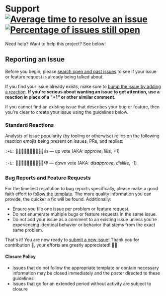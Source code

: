 # Support [![Average time to resolve an issue][badge-issue-resolution]][link-issue-resolution] [![Percentage of issues still open][badge-issue-percentage]][link-issue-percentage]

Need help? Want to help this project? See below!

## Reporting an Issue

Before you begin, please [search open and past issues][open-issues] to see if
your issue or feature request is already being talked about.

If you find your issue already exists, make sure to [bump the issue by adding a
reaction][github-blog]. **If you're serious about wanting an issue to get
attention, use a reaction in place of a "+1" or other similar comment.**

If you cannot find an existing issue that describes your bug or feature, then
you're clear to create your issue using the guidelines below.

### Standard Reactions

Analysis of issue popularity (by tooling or otherwise) relies on the following
reaction emojis being present on issues, PRs, and replies:

`:+1:` 👍🏿👍🏾👍🏽👍🏼👍🏻👍 — up vote (AKA: _approve_, _like_, _+1_)

`:-1:` 👎🏿👎🏾👎🏽👎🏼👎🏻👎 — down vote (AKA: _disapprove_, _dislike_, _-1_)

### Bug Reports and Feature Requests

For the timeliest resolution to bug reports specifically, please make a good
faith effort to [follow the template][choose-new-issue]. The more quality
information you can provide, the quicker a fix will be found. Additionally:

- Ensure you file one issue per problem or feature request.
- Do not enumerate multiple bugs or feature requests in the same issue.
- Do not add your issue as a comment to an existing issue unless you're
  experiencing identical behavior or behavior that stems from the exact same
  problem.

That's it! You are now ready to [submit a new issue][choose-new-issue]! Thank
you for contribution 🎉, your efforts are greatly appreciated! 🙌🏿

#### Closure Policy

- Issues that do not follow the appropriate template or contain necessary
  information may be closed immediately and the poster directed to these
  guidelines
- Issues that go for an extended period without activity are subject to closure

[badge-issue-percentage]:
  https://isitmaintained.com/badge/open/Xunnamius/unified-utils.svg
  'Open issues as a percentage of all issues'
[badge-issue-resolution]:
  https://isitmaintained.com/badge/resolution/Xunnamius/unified-utils.svg
  'Average time to resolve an issue'
[choose-new-issue]: https://github.com/Xunnamius/unified-utils/issues/new/choose
[github-blog]:
  https://github.com/blog/2119-add-reactions-to-pull-requests-issues-and-comments
[link-issue-percentage]: https://github.com/Xunnamius/unified-utils/issues?q=
[link-issue-resolution]:
  https://isitmaintained.com/project/Xunnamius/unified-utils
[open-issues]: https://github.com/Xunnamius/unified-utils/issues?q=
